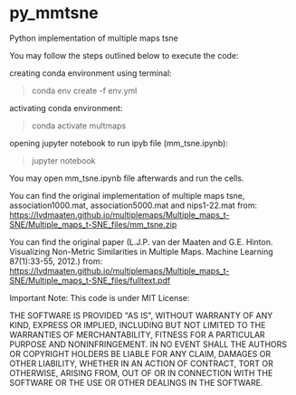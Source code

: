 # py_mmtsne

Python implementation of multiple maps tsne


You may follow the steps outlined below to execute the code:

creating conda environment using terminal:

> conda env create -f env.yml

activating conda environment:

> conda activate multmaps

opening jupyter notebook to run ipyb file (mm_tsne.ipynb):

> jupyter notebook

You may open mm_tsne.ipynb file afterwards and run the cells.

You can find the original implementation of multiple maps tsne, association1000.mat, association5000.mat and nips1-22.mat from:
https://lvdmaaten.github.io/multiplemaps/Multiple_maps_t-SNE/Multiple_maps_t-SNE_files/mm_tsne.zip

You can find the original paper (L.J.P. van der Maaten and G.E. Hinton. Visualizing Non-Metric Similarities in Multiple Maps. Machine Learning 87(1):33-55, 2012.) from:
https://lvdmaaten.github.io/multiplemaps/Multiple_maps_t-SNE/Multiple_maps_t-SNE_files/fulltext.pdf


Important Note: This code is under MIT License:

THE SOFTWARE IS PROVIDED "AS IS", WITHOUT WARRANTY OF ANY KIND, EXPRESS OR IMPLIED, INCLUDING BUT NOT LIMITED TO THE WARRANTIES OF MERCHANTABILITY, FITNESS FOR A PARTICULAR PURPOSE AND NONINFRINGEMENT. IN NO EVENT SHALL THE AUTHORS OR COPYRIGHT HOLDERS BE LIABLE FOR ANY CLAIM, DAMAGES OR OTHER LIABILITY, WHETHER IN AN ACTION OF CONTRACT, TORT OR OTHERWISE, ARISING FROM, OUT OF OR IN CONNECTION WITH THE SOFTWARE OR THE USE OR OTHER DEALINGS IN THE SOFTWARE.
